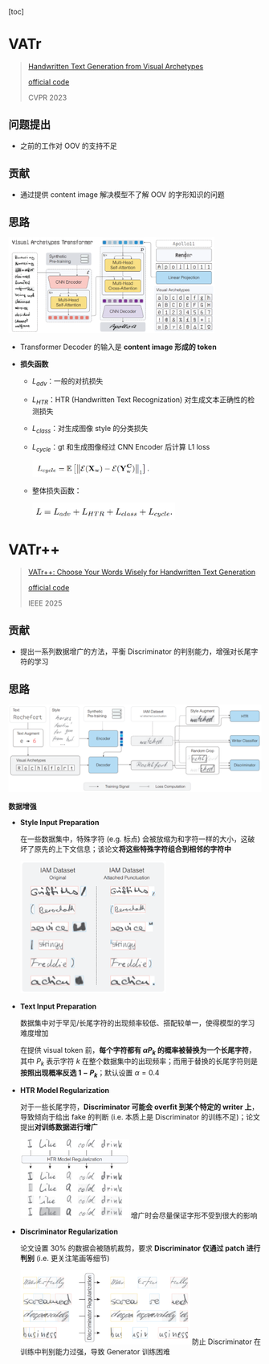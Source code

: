 [toc]

# VATr

> [Handwritten Text Generation from Visual Archetypes](https://arxiv.org/abs/2303.15269)
>
> [official code](https://github.com/aimagelab/VATr)
>
> CVPR 2023

## 问题提出

- 之前的工作对 OOV 的支持不足



## 贡献

- 通过提供 content image 解决模型不了解 OOV 的字形知识的问题



## 思路

<img src="assets/image-20250616230630851.png" alt="image-20250616230630851" style="zoom:40%;" />

- Transformer Decoder 的输入是 **content image 形成的 token**

- **损失函数**

  - $L_{adv}$：一般的对抗损失

  - $L_{HTR}$：HTR (Handwritten Text Recognization) 对生成文本正确性的检测损失

  - $L_{class}$：对生成图像 style 的分类损失

  - $L_{cycle}$：gt 和生成图像经过 CNN Encoder 后计算 L1 loss

    <img src="assets/image-20241201224741228.png" alt="image-20241201224741228" style="zoom: 33%;" />

  - 整体损失函数：

    <img src="assets/image-20241201224325838.png" alt="image-20241201224325838" style="zoom: 33%;" />





# VATr++

> [VATr++: Choose Your Words Wisely for Handwritten Text Generation](http://arxiv.org/abs/2402.10798)
>
> [official code](https://github.com/EDM-Research/VATr-pp)
>
> IEEE 2025

## 贡献

- 提出一系列数据增广的方法，平衡 Discriminator 的判别能力，增强对长尾字符的学习



## 思路

<img src="assets/image-20250617005033439.png" alt="image-20250617005033439" style="zoom: 50%;" />

**数据增强**

- **Style Input Preparation**

  在一些数据集中，特殊字符 (e.g. 标点) 会被放缩为和字符一样的大小，这破坏了原先的上下文信息；该论文**将这些特殊字符组合到相邻的字符中**

  <img src="assets/image-20250617005129368.png" alt="image-20250617005129368" style="zoom: 40%;" />

- **Text Input Preparation**

  数据集中对于罕见/长尾字符的出现频率较低、搭配较单一，使得模型的学习难度增加

  在提供 visual token 前，**每个字符都有 $\alpha P_k$ 的概率被替换为一个长尾字符**，其中 $P_k$ 表示字符 $k$ 在整个数据集中的出现频率；而用于替换的长尾字符则是**按照出现概率反选 $1-P_k$**；默认设置 $\alpha=0.4$

- **HTR Model Regularization**

  对于一些长尾字符，**Discriminator 可能会 overfit 到某个特定的 writer 上**，导致倾向于给出 fake 的判断 (i.e. 本质上是 Discriminator 的训练不足)；论文提出**对训练数据进行增广**

  <img src="assets/image-20250617010623356.png" alt="image-20250617010623356" style="zoom:30%;" /> 增广时会尽量保证字形不受到很大的影响

- **Discriminator Regularization**

  论文设置 30% 的数据会被随机裁剪，要求 **Discriminator 仅通过 patch 进行判别** (i.e. 更关注笔画等细节)

  <img src="assets/image-20250617010936064.png" alt="image-20250617010936064" style="zoom:33%;" /> 防止 Discriminator 在训练中判别能力过强，导致 Generator 训练困难

